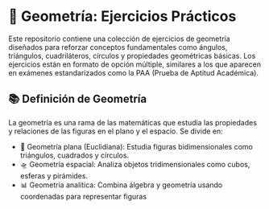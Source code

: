 # 📐 Geometría: Ejercicios Prácticos
Este repositorio contiene una colección de ejercicios de geometría diseñados para reforzar conceptos fundamentales como ángulos, triángulos, cuadriláteros, círculos y propiedades geométricas básicas. Los ejercicios están en formato de opción múltiple, similares a los que aparecen en exámenes estandarizados como la PAA (Prueba de Aptitud Académica).

## 📚 Definición de Geometría
La geometría es una rama de las matemáticas que estudia las propiedades y relaciones de las figuras en el plano y el espacio. Se divide en:
* 🔺 Geometría plana (Euclidiana): Estudia figuras bidimensionales como triángulos, cuadrados y círculos.
* 🛸 Geometría espacial: Analiza objetos tridimensionales como cubos, esferas y pirámides.
* 📊 Geometría analítica: Combina álgebra y geometría usando coordenadas para representar figuras
